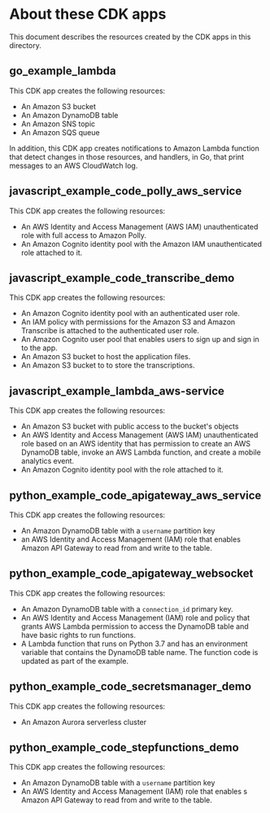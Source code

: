 # About these CDK apps

This document describes the resources created by the CDK apps
in this directory.

## go_example_lambda

This CDK app creates the following resources:

- An Amazon S3 bucket
- An Amazon DynamoDB table
- An Amazon SNS topic
- An Amazon SQS queue

In addition, this CDK app creates notifications to
Amazon Lambda function that detect changes in those resources,
and handlers, in Go, that print messages to an AWS CloudWatch log.

## javascript_example_code_polly_aws_service

This CDK app creates the following resources:

- An AWS Identity and Access Management (AWS IAM) unauthenticated role with full access to Amazon Polly. 
- An Amazon Cognito identity pool with the Amazon IAM unauthenticated role attached to it.

## javascript_example_code_transcribe_demo

This CDK app creates the following resources:

- An Amazon Cognito identity pool with an authenticated user role.
- An IAM policy with permissions for the Amazon S3 and Amazon Transcribe is attached to the authenticated user role.
- An Amazon Cognito user pool that enables users to sign up and sign in to the app.
- An Amazon S3 bucket to host the application files.
- An Amazon S3 bucket to to store the transcriptions.

## javascript_example_lambda_aws-service

This CDK app creates the following resources:

- An Amazon S3 bucket with public access to the bucket's objects
- An AWS Identity and Access Management (AWS IAM) unauthenticated role based on an AWS identity
  that has permission to create an AWS DynamoDB table, invoke an AWS Lambda function,
  and create a mobile analytics event. 
- An Amazon Cognito identity pool with the role attached to it. 

## python_example_code_apigateway_aws_service

This CDK app creates the following resources:

- An Amazon DynamoDB table with a
  `username` partition key
- an AWS Identity and Access Management (IAM) role
  that enables Amazon API Gateway to read from and write to the table.

## python_example_code_apigateway_websocket

This CDK app creates the following resources:

- An Amazon DynamoDB table with a `connection_id` primary key.
- An AWS Identity and Access Management (IAM) role and policy that grants
  AWS Lambda permission to access the DynamoDB table and have basic rights to
  run functions.
- A Lambda function that runs on Python 3.7 and has an environment variable
  that contains the DynamoDB table name. The function code is updated as part
  of the example.

## python_example_code_secretsmanager_demo

This CDK app creates the following resources:

- An Amazon Aurora serverless cluster

## python_example_code_stepfunctions_demo

This CDK app creates the following resources:

- An Amazon DynamoDB table with a
  `username` partition key
- An AWS Identity and Access Management (IAM) role
  that enables s Amazon API Gateway to read from and write to the table.